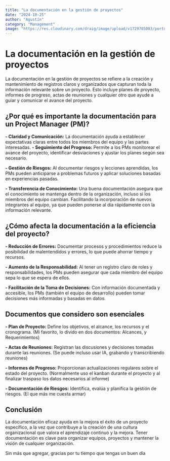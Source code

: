 ```yaml
---
title: "La documentación en la gestión de proyectos"
date: "2024-10-25"
author: "Agustín"
category: "Management"
image: "https://res.cloudinary.com/draig/image/upload/v1729705003/portolio-personal/blog/qxbzm8gs8xsglo5aegm8.webp"
---
```


# La documentación en la gestión de proyectos

La documentación en la gestión de proyectos se refiere a la creación y mantenimiento de registros claros y organizados que capturan toda la información relevante sobre un proyecto. Esto incluye planes de proyecto, informes de progreso, actas de reuniones y cualquier otro que ayude a guiar y comunicar el avance del proyecto.

## ¿Por qué es importante la documentación para un Project Manager (PM)?

**- Claridad y Comunicación:**
La documentación ayuda a establecer expectativas claras entre todos los miembros del equipo y las partes interesadas.
**- Seguimiento del Progreso:**
Permite a los PMs monitorear el avance del proyecto, identificar desviaciones y ajustar los planes según sea necesario.

**- Gestión de Riesgos:**
Al documentar riesgos y lecciones aprendidas, los PMs pueden anticiparse a problemas futuros y aplicar soluciones basadas en experiencias pasadas.

**- Transferencia de Conocimiento:**
Una buena documentación asegura que el conocimiento se mantenga dentro de la organización, incluso si los miembros del equipo cambian. Facilitando la incorporación de nuevos integrantes al equipo, ya que pueden ponerse al día rápidamente con la información relevante.

## ¿Cómo afecta la documentación a la eficiencia del proyecto?

**- Reducción de Errores:**
Documentar procesos y procedimientos reduce la posibilidad de malentendidos y errores, lo que puede ahorrar tiempo y recursos.

**- Aumento de la Responsabilidad:**
Al tener un registro claro de roles y responsabilidades, los PMs pueden asegurar que cada miembro del equipo sepa lo que se espera de ellos.

**- Facilitación de la Toma de Decisiones:**
Con información documentada y accesible, los PMs (también el equipo de desarrollo) pueden tomar decisiones más informadas y basadas en datos.

## Documentos que considero son esenciales

**- Plan de Proyecto:** Define los objetivos, el alcance, los recursos y el cronograma. (Mi favorito, lo divido en dos documentos: Alcances, y Requerimientos)

**- Actas de Reuniones:** Registran las discusiones y decisiones tomadas durante las reuniones. (Se puede incluso usar IA, grabando y transcribiendo reuniones)

**- Informes de Progreso:** Proporcionan actualizaciones regulares sobre el estado del proyecto. (Normalmente uso el kanban durante el proyecto y al finalizar traspaso los datos necesarios al informe)

**- Documentación de Riesgos:** Identifica, evalúa y planifica la gestión de riesgos. (El que más me cuesta armar)

## Conclusión

La documentación eficaz ayuda en la mejora el éxito de un proyecto específico, a la vez que contribuye a la creación de una cultura organizacional que valora el aprendizaje continuo y la mejora. Tener documentación es clave para organizar equipos, proyectos y mantener la visión de cualquier organización.

Sin más que agregar, gracias por tu tiempo que tengas un buen día
